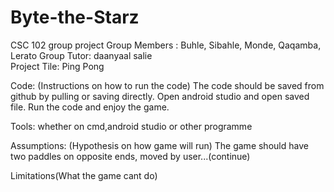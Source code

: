 # Byte-the-Starz
CSC 102 group project
Group Members : Buhle, Sibahle, Monde, Qaqamba, Lerato
Group Tutor:  daanyaal salie	
Project Tile: Ping Pong

Code: (Instructions on how to run the code)
The code should be saved from github by pulling or saving directly. Open android studio and open saved file. Run the code and enjoy the game.

Tools: whether on cmd,android studio or other programme

Assumptions: (Hypothesis on how game will run)
The game should have two paddles on opposite ends, moved by user...(continue)

Limitations(What the game cant do)
